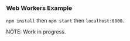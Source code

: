 ### Web Workers Example

`npm install` then `npm start` then `localhost:8000`.

NOTE: Work in progress.
